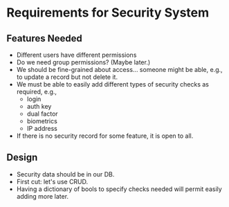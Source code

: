 # Requirements for Security System

## Features Needed

- Different users have different permissions
- Do we need group permissions? (Maybe later.)
- We should be fine-grained about access... someone might be able, e.g., to update a record but not delete it.
- We must be able to easily add different types of security checks as required, e.g.,
    - login
    - auth key
    - dual factor
    - biometrics
    - IP address
- If there is no security record for some feature, it is open to all.

## Design

- Security data should be in our DB.
- First cut: let's use CRUD.
- Having a dictionary of bools to specify checks needed will permit easily adding more later.